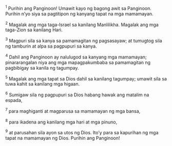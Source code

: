 <sup>1</sup>
Purihin ang Panginoon! Umawit kayo ng bagong awit sa Panginoon. Purihin nʼyo siya sa pagtitipon ng kanyang tapat na mga mamamayan. 

<sup>2</sup>
Magalak ang mga taga-Israel sa kanilang Manlilikha. Magalak ang mga taga-Zion sa kanilang Hari. 

<sup>3</sup>
Magpuri sila sa kanya sa pamamagitan ng pagsasayaw; at tumugtog sila ng tamburin at alpa sa pagpupuri sa kanya. 

<sup>4</sup>
Dahil ang Panginoon ay nalulugod sa kanyang mga mamamayan; pinararangalan niya ang mga mapagpakumbaba sa pamamagitan ng pagbibigay sa kanila ng tagumpay. 

<sup>5</sup>
Magalak ang mga tapat sa Dios dahil sa kanilang tagumpay; umawit sila sa tuwa kahit sa kanilang mga higaan. 

<sup>6</sup>
Sumigaw sila ng pagpupuri sa Dios habang hawak ang matalim na espada, 

<sup>7</sup>
para maghiganti at magparusa sa mamamayan ng mga bansa, 

<sup>8</sup>
para ikadena ang kanilang mga hari at mga pinuno, 

<sup>9</sup>
at parusahan sila ayon sa utos ng Dios. Itoʼy para sa kapurihan ng mga tapat na mamamayan ng Dios. Purihin ang Panginoon!